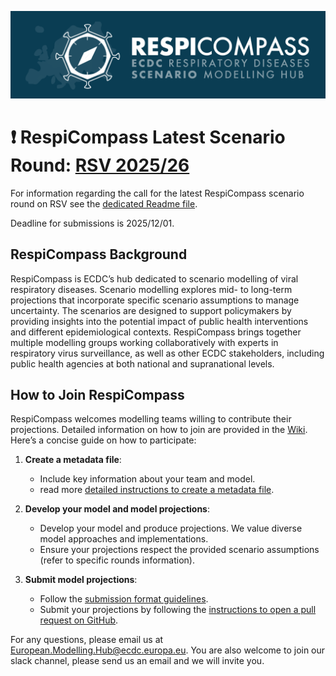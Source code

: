 ![RespiCompass Logo](./respicompass_logo_img.png)

# ❗️ RespiCompass Latest Scenario Round: [RSV 2025/26](https://github.com/european-modelling-hubs/RespiCompass/blob/main/round1_2526_rsv.md)
For information regarding the call for the latest RespiCompass scenario round on RSV see the [dedicated Readme file](https://github.com/european-modelling-hubs/RespiCompass/blob/main/round1_2526_rsv.md). 

Deadline for submissions is 2025/12/01.

## RespiCompass Background 
RespiCompass is ECDC’s hub dedicated to scenario modelling of viral respiratory diseases. Scenario modelling explores mid- to long-term projections that incorporate specific scenario assumptions to manage uncertainty. The scenarios are designed to support policymakers by providing insights into the potential impact of public health interventions and different epidemiological contexts. RespiCompass brings together multiple modelling groups working collaboratively with experts in respiratory virus surveillance, as well as other ECDC stakeholders, including public health agencies at both national and supranational levels.

## How to Join RespiCompass
RespiCompass welcomes modelling teams willing to contribute their projections. Detailed information on how to join are provided in the [Wiki](https://github.com/european-modelling-hubs/RespiCompass/wiki). Here’s a concise guide on how to participate:

1. **Create a metadata file**:
   - Include key information about your team and model.
   - read more [detailed instructions to create a metadata file](https://github.com/european-modelling-hubs/RespiCompass/wiki/Metadata).

2. **Develop your model and model projections**:
   - Develop your model and produce projections. We value diverse model approaches and implementations.
   - Ensure your projections respect the provided scenario assumptions (refer to specific rounds information).

3. **Submit model projections**:
   - Follow the [submission format guidelines](https://github.com/european-modelling-hubs/RespiCompass/wiki/Submission-format).
   - Submit your projections by following the [instructions to open a pull request on GitHub](https://github.com/european-modelling-hubs/RespiCompass/wiki/Submitting-using-GitHub-Website).

For any questions, please email us at [European.Modelling.Hub@ecdc.europa.eu](mailto:European.Modelling.Hub@ecdc.europa.eu). You are also welcome to join our slack channel, please send us an email and we will invite you.
